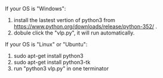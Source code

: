 
If your OS is "Windows":
1. install the lastest vertion of python3 from https://www.python.org/downloads/release/python-352/ .
2. dobule click the "vlp.py", it will run automatically.

If your OS is "Linux" or "Ubuntu":
1. sudo apt-get install python3
2. sudo apt-get install python3-tk
3. run "python3 vlp.py" in one terminator
